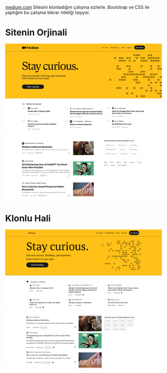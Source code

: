 [medium.com](https://medium.com/) Sitesini klonladığım çalışma sizlerle. Bootstrap ve CSS ile yaptığım bu çalışma tekrar niteliği taşıyor.
# Sitenin Orjinali
![](ss/ss2.png)

# Klonlu Hali
![](ss/ss1.png)
